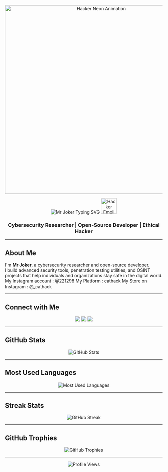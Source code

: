 <!-- Header with Neon Hacker GIF -->
<p align="center">
  <img src="https://i.gifer.com/7UkH.gif" width="600" alt="Hacker Neon Animation"/>
</p>

<!-- Animated name: Mr Joker (typing effect) + small hacker GIF -->
<p align="center">
  <img src="https://readme-typing-svg.demolab.com?font=JetBrains+Mono&weight=900&size=44&pause=1000&center=true&vCenter=true&width=800&lines=Mr+Joker" alt="Mr Joker Typing SVG"/>
  <img src="https://media.giphy.com/media/ZVik7pBtu9dNS/giphy.gif" width="50" height="50" alt="Hacker Emoji"/>
</p>

<h3 align="center">Cybersecurity Researcher | Open-Source Developer | Ethical Hacker</h3>

---

## About Me
I'm **Mr Joker**, a cybersecurity researcher and open-source developer.  
I build advanced security tools, penetration testing utilities, and OSINT projects that help individuals and organizations stay safe in the digital world.
My Instagram account : @221298
My Platform : cathack
My Store on Instagram : @_cathack

---

## Connect with Me
<p align="center">
  <a href="https://instagram.com/221298" target="_blank"><img src="https://img.shields.io/badge/Instagram-E4405F?style=for-the-badge&logo=instagram&logoColor=white"/></a>
  <a href="https://t.me/jjnn14" target="_blank"><img src="https://img.shields.io/badge/Telegram-2CA5E0?style=for-the-badge&logo=telegram&logoColor=white"/></a>
  <a href="https://t.me/vv3ck" target="_blank"><img src="https://img.shields.io/badge/Telegram%20Channel-0088cc?style=for-the-badge&logo=telegram&logoColor=white"/></a>
</p>

---

## GitHub Stats
<p align="center">
  <img src="https://github-readme-stats.vercel.app/api?username=vv1ck&show_icons=true&theme=tokyonight&hide_border=true&count_private=true" alt="GitHub Stats"/>
</p>

---

## Most Used Languages
<p align="center">
  <img src="https://github-readme-stats.vercel.app/api/top-langs/?username=vv1ck&layout=compact&theme=tokyonight&hide_border=true" alt="Most Used Languages"/>
</p>

---

## Streak Stats
<p align="center">
  <img src="https://streak-stats.demolab.com?user=vv1ck&theme=tokyonight&hide_border=true" alt="GitHub Streak"/>
</p>

---

## GitHub Trophies
<p align="center">
  <img src="https://github-profile-trophy.vercel.app/?username=vv1ck&theme=tokyonight&no-frame=true&no-bg=true&margin-w=10&margin-h=10&v=1" alt="GitHub Trophies"/>
</p>

---

<p align="center">
  <img src="https://komarev.com/ghpvc/?username=vv1ck&label=Profile%20Views&color=0e75b6&style=flat" alt="Profile Views"/>
</p>
